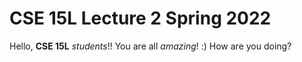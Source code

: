 # CSE 15L Lecture 2 Spring 2022
Hello,  **CSE 15L**  *students*!! You are all <i> amazing</i>! :)
How are you doing?

